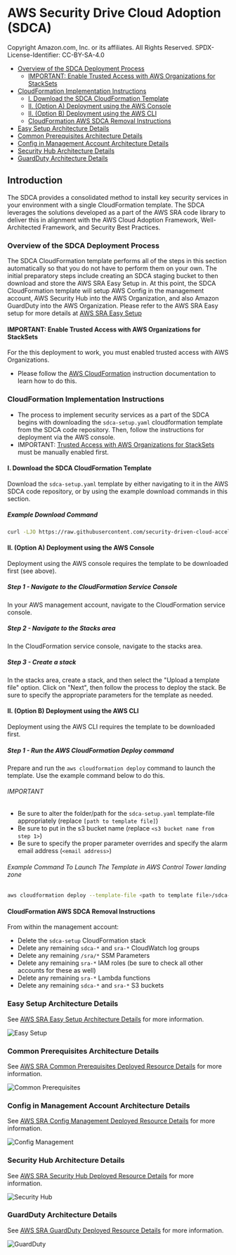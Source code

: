 # AWS Security Drive Cloud Adoption (SDCA)<!-- omit in toc -->

Copyright Amazon.com, Inc. or its affiliates. All Rights Reserved. SPDX-License-Identifier: CC-BY-SA-4.0

- [Overview of the SDCA Deployment Process](#overview-of-the-sdca-deployment-process)
  - [IMPORTANT: Enable Trusted Access with AWS Organizations for StackSets](#important-enable-trusted-access-with-aws-organizations-for-stacksets)
- [CloudFormation Implementation Instructions](#cloudformation-implementation-instructions)
  - [I. Download the SDCA CloudFormation Template](#i-download-the-sdca-cloudformation-template)
  - [II. (Option A) Deployment using the AWS Console](#ii-option-a-deployment-using-the-aws-console)
  - [II. (Option B) Deployment using the AWS CLI](#ii-option-b-deployment-using-the-aws-cli)
  - [CloudFormation AWS SDCA Removal Instructions](#cloudformation-aws-sdca-removal-instructions)
- [Easy Setup Architecture Details](#easy-setup-architecture-details)
- [Common Prerequisites Architecture Details](#common-prerequisites-architecture-details)
- [Config in Management Account Architecture Details](#config-in-management-account-architecture-details)
- [Security Hub Architecture Details](#security-hub-architecture-details)
- [GuardDuty Architecture Details](#guardduty-architecture-details)

## Introduction<!-- omit in toc -->

The SDCA provides a consolidated method to install key security services in your environment with a single CloudFormation template.  The SDCA leverages the solutions developed as a part of the AWS SRA code library to deliver this in alignment with the AWS Cloud Adoption Framework, Well-Architected Framework, and Security Best Practices.

### Overview of the SDCA Deployment Process

The SDCA CloudFormation template performs all of the steps in this section automatically so that you do not have to perform them on your own.  The initial preparatory steps include creating an SDCA staging bucket to then download and store the AWS SRA Easy Setup in.  At this point, the SDCA CloudFormation template will setup AWS Config in the management account, AWS Security Hub into the AWS Organization, and also Amazon GuardDuty into the AWS Organization.  Please refer to the AWS SRA Easy setup for more details at [AWS SRA Easy Setup](https://github.com/aws-samples/aws-security-reference-architecture-examples/tree/main/aws_sra_examples/easy_setup)

#### IMPORTANT: Enable Trusted Access with AWS Organizations for StackSets

For the this deployment to work, you must enabled trusted access with AWS Organizations.

- Please follow the [AWS CloudFormation](https://docs.aws.amazon.com/AWSCloudFormation/latest/UserGuide/stacksets-orgs-enable-trusted-access.html) instruction documentation to learn how to do this.

### CloudFormation Implementation Instructions

- The process to implement security services as a part of the SDCA begins with downloading the `sdca-setup.yaml` cloudformation template from the SDCA code repository.  Then, follow the instructions for deployment via the AWS console.
- IMPORTANT: [Trusted Access with AWS Organizations for StackSets](https://docs.aws.amazon.com/AWSCloudFormation/latest/UserGuide/stacksets-orgs-enable-trusted-access.html) must be manually enabled first.

#### I. Download the SDCA CloudFormation Template

Download the `sdca-setup.yaml` template by either navigating to it in the AWS SDCA code repository, or by using the example download commands in this section.

##### Example Download Command<!-- omit in toc -->

```bash
curl -LJO https://raw.githubusercontent.com/security-driven-cloud-acceleration/main/CloudFormation/templates/sdca-setup.yaml
```

#### II. (Option A) Deployment using the AWS Console

Deployment using the AWS console requires the template to be downloaded first (see above).

##### Step 1 - Navigate to the CloudFormation Service Console<!-- omit in toc -->

In your AWS management account, navigate to the CloudFormation service console.

##### Step 2 - Navigate to the Stacks area<!-- omit in toc -->

In the CloudFormation service console, navigate to the stacks area.

##### Step 3 - Create a stack<!-- omit in toc -->

In the stacks area, create a stack, and then select the "Upload a template file" option.  Click on "Next", then follow the process to deploy the stack.
Be sure to specify the appropriate parameters for the template as needed.

<!-- - IMPORTANT: If `AWS Organizations` is being used without AWS Control Tower, you must also specify the following parameter values as you create the stack:
  - `pControlTower` as `false`
  - `pLogArchiveAccountId` as the AWS Account Id of the account designated to be the `Log Archive` account.
  - `pSecurityAccountId` as the AWS Account Id of the account designated to be the `Security Tooling` account.
  - `pGovernedRegions` as a list of AWS regions separated by commas -->

#### II. (Option B) Deployment using the AWS CLI

Deployment using the AWS CLI requires the template to be downloaded first.

##### Step 1 - Run the AWS CloudFormation Deploy command<!-- omit in toc -->

Prepare and run the `aws cloudformation deploy` command to launch the template.  Use the example command below to do this.

###### IMPORTANT<!-- omit in toc -->

- Be sure to alter the folder/path for the `sdca-setup.yaml` template-file appropriately (replace `[path to template file]`)
- Be sure to put in the s3 bucket name (replace `<s3 bucket name from step 1>`)
- Be sure to specify the proper parameter overrides and specify the alarm email address (`<email address>`)
<!-- - If `AWS Organizations` is being used without AWS Control Tower, you must also specify the following parameter values as you create the stack:
  - `pControlTower` as `false`
  - `pLogArchiveAccountId` as the AWS Account Id of the account designated to be the `Log Archive` account.
  - `pSecurityAccountId` as the AWS Account Id of the account designated to be the `Security Tooling` account.
  - `pGovernedRegions` as a list of AWS regions separated by commas -->

###### Example Command To Launch The Template in AWS Control Tower landing zone<!-- omit in toc -->

```bash
aws cloudformation deploy --template-file <path to template file>/sdca-setup.yaml --stack-name sdca-setup --capabilities CAPABILITY_NAMED_IAM --parameter-overrides pSRAAlarmEmail=<email address>
```

#### CloudFormation AWS SDCA Removal Instructions

From within the management account:

- Delete the `sdca-setup` CloudFormation stack
- Delete any remaining `sdca-*` and `sra-*` CloudWatch log groups
- Delete any remaining `/sra/*` SSM Parameters
- Delete any remaining `sra-*` IAM roles (be sure to check all other accounts for these as well)
- Delete any remaining `sra-*` Lambda functions
- Delete any remaining `sdca-*` and `sra-*` S3 buckets

### Easy Setup Architecture Details

See [AWS SRA Easy Setup Architecture Details](https://github.com/aws-samples/aws-security-reference-architecture-examples/tree/main/aws_sra_examples/easy_setup#easy-setup-architecture-details) for more information.

![Easy Setup](https://raw.githubusercontent.com/aws-samples/aws-security-reference-architecture-examples/main/aws_sra_examples/easy_setup/assets/SRA-Easy-Setup.png)

### Common Prerequisites Architecture Details

See [AWS SRA Common Prerequisites Deployed Resource Details](https://github.com/aws-samples/aws-security-reference-architecture-examples/tree/main/aws_sra_examples/solutions/common/common_prerequisites#deployed-resource-details) for more information.

![Common Prerequisites](https://raw.githubusercontent.com/aws-samples/aws-security-reference-architecture-examples/main/aws_sra_examples/solutions/common/common_prerequisites/documentation/common-prerequisites.png)

### Config in Management Account Architecture Details

See [AWS SRA Config Management Deployed Resource Details](https://github.com/aws-samples/aws-security-reference-architecture-examples/tree/main/aws_sra_examples/solutions/config/config_management_account#deployed-resource-details) for more information.

![Config Management](https://raw.githubusercontent.com/aws-samples/aws-security-reference-architecture-examples/main/aws_sra_examples/solutions/config/config_management_account/documentation/config-management-account.png)

### Security Hub Architecture Details

See [AWS SRA Security Hub Deployed Resource Details](https://github.com/aws-samples/aws-security-reference-architecture-examples/tree/main/aws_sra_examples/solutions/securityhub/securityhub_org#deployed-resource-details) for more information.

![Security Hub](https://raw.githubusercontent.com/aws-samples/aws-security-reference-architecture-examples/main/aws_sra_examples/solutions/securityhub/securityhub_org/documentation/securityhub-org.png)

### GuardDuty Architecture Details

See [AWS SRA GuardDuty Deployed Resource Details](https://github.com/aws-samples/aws-security-reference-architecture-examples/tree/main/aws_sra_examples/solutions/guardduty/guardduty_org#deployed-resource-details) for more information.

![GuardDuty](https://raw.githubusercontent.com/aws-samples/aws-security-reference-architecture-examples/main/aws_sra_examples/solutions/guardduty/guardduty_org/documentation/guardduty-org.png)
